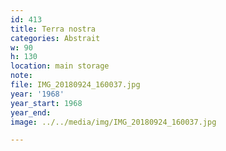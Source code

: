 ```yaml
---
id: 413
title: Terra nostra
categories: Abstrait
w: 90
h: 130
location: main storage
note:
file: IMG_20180924_160037.jpg
year: '1968'
year_start: 1968
year_end:
image: ../../media/img/IMG_20180924_160037.jpg

---
```


